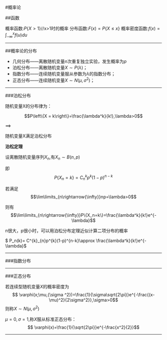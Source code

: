 
#概率论

##函数

概率函数:$P\left\{X>1\right\}$//x>1时的概率
分布函数:$F(x)=P\left\{X\leq x\right\}$
概率密度函数:$f(x)=\int_{ - \infty }^{x}f(u)du$


---

##概率论的分布

*   几何分布——离散随机变量$n$次重复独立实验，发生概率为$p$
*   泊松分布——离散随机变量$X \sim P(\lambda)$；
*   指数分布——连续随机变量服从参数为$\lambda$的指数分布；
*   正态分布——连续随机变量$X \sim N(\mu ,{\sigma ^2})$；

---

###泊松分布

随机变量X的分布律为：

$$P\left\{X = k\right\}=\frac{\lambda^k}{k!},\lambda>0$$

==>

随机变量X满足泊松分布

**泊松定理**

设离散随机变量序列$X_n$,有$X_n\sim B(n,p)$

即
$$P\{X_n=k\}=C^{k}_{n}p^{k}(1-p)^{n-k}$$

若满足
$$\lim\limits_{n\rightarrow{\infty}}np=\lambda>0$$

则有
$$\lim\limits_{n\rightarrow{\infty}}P\{X_n=k\}=\frac{\lambda^k}{k!}e^{-\lambda}$$


n很大，p很小时，可以用泊松分布定理近似计算二项分布的概率

$ P_n(k)= C^{k}_{n}p^{k}(1-p)^{n-k}\approx \frac{\lambda^k}{k!}e^{-\lambda}$

---

###指数分布




---

###正态分布

若连续型随机变量$X$的概率密度为
$$ \varphi(x;\mu,{\sigma ^2})=\frac{1}{\sigma\sqrt{2\pi}}e^{-\frac{(x-\mu)^2}{2\sigma^2}},\sigma>0$$
则称$X \sim N(\mu ,{\sigma ^2})$

$\mu=0,\sigma=1$,称$X$服从标准正态分布：
$$ \varphi(x)=\frac{1}{\sqrt{2\pi}}e^{-\frac{x^2}{2}}$$


---





